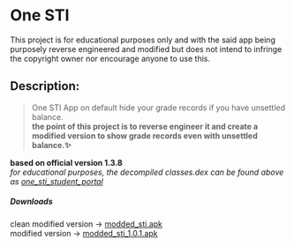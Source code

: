 # One STI 
This project is for educational purposes only and with the said app being purposely reverse engineered and modified but does not intend to infringe the copyright owner nor encourage anyone to use this.

## Description:
>One STI App on default hide your grade records if you have unsettled balance.  
**the point of this project is to reverse engineer it and create a modified version to show grade records even with unsettled balance.✨**

**based on official version 1.3.8**  
*for educational purposes, the decompiled classes.dex can be found above as [one_sti_student_portal](https://github.com/to-ton/One-STI-App-Mod-V.1.0/tree/main/one_sti_student_portal)*
##### **Downloads**
clean modified version -> [modded_sti.apk](https://github.com/to-ton/One-STI-App-Mod-V.1.0/raw/main/modded_sti.apk)  
modified version ->  [modded_sti_1.0.1.apk](https://github.com/to-ton/One-STI-App-Mod-V.1.0/raw/main/modded_sti_1.0.1.apk)
